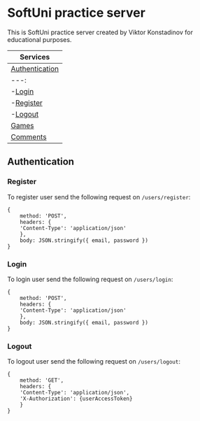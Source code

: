 # SoftUni practice server

This is SoftUni practice server created by Viktor Konstadinov for educational purposes.

| Services |
|---        |
| [Authentication](#authentication) |
|   ---: |
| -[Login](#login) |
| -[Register](#register) |
| -[Logout](#logout) |
| [Games](#games) |
| [Comments](#comments) |

## Authentication

### Register

To register user send the following request on `/users/register`:
```
{
    method: 'POST',
    headers: {
    'Content-Type': 'application/json'
    },
    body: JSON.stringify({ email, password })
}
```

### Login

To login user send the following request on `/users/login`:

```
{
    method: 'POST',
    headers: {
    'Content-Type': 'application/json'
    },
    body: JSON.stringify({ email, password })
}
```

### Logout

To logout user send the following request on `/users/logout`:

```
{
    method: 'GET',
    headers: {
    'Content-Type': 'application/json',
    'X-Authorization': {userAccessToken}
    }
}
```